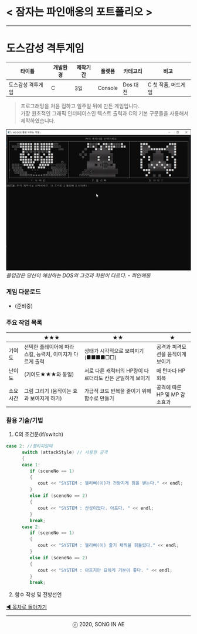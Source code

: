 ﻿# < 잠자는 파인애옹의 포트폴리오 >

----------

# 도스감성 격투게임

| 타이틀 | 개발환경 | 제작기간 | 플랫폼 |  카테고리 | 비고 
| ---- | ---- | --- | ---- | ---- | ---- 
| 도스감성 격투게임 | C | 3일 | Console | Dos 대전 | C 첫 작품, 머드게임 

>프로그래밍을 처음 접하고 일주일 뒤에 만든 게임입니다.  
>가장 원초적인 그래픽 인터페이스인 텍스트 출력과 C의 기본 구문들을 사용해서 제작하였습니다.  

![도스감성 격투게임 플레이 화면](imgForPortfolio/msdosfeel.gif)  
*몰입감은 당신이 예상하는 DOS의 그것과 차원이 다르다. - 파인애옹*

### 게임 다운로드 
* (준비중)


###  주요 작업 목록

|  | ★★★ | ★★ | ★ | 
|---- | ---- | ---- | ---- |
| 기여도| 선택한 플레이어에 따라 스킬, 능력치, 이미지가 다르게 출력  | 상태가 시각적으로 보여지기 (■■■■□□)  | 공격과 피격모션을 움직이게 보이기
| 난이도 | (기여도★★★와 동일)| 서로 다른 캐릭터의 HP량이 다르더라도 칸은 균일하게 보이기| 매 턴마다 HP회복
| 소요 시간| 그림 그리기 (움직이는 효과 보여지게 하기) | 가급적 코드 반복을 줄이기 위해 함수로 만들기 | 공격에 따른 HP 및 MP 감소효과


### 활용 기술/기법
1. C의 조건문(if/switch) 
```C++
case 2: //젤리피일때
      switch (attackStyle) // 사용한 공격
      {
      case 1:
         if (sceneNo == 1)
         {
            cout << "SYSTEM : 젤리삐(이)가 건방지게 침을 밷는다." << endl;
         }
         else if (sceneNo == 2)
         {
            cout << "SYSTEM : 산성이었다. 아프다. " << endl;
         }
         break;
      case 2:
         if (sceneNo == 1)
         {
            cout << "SYSTEM : 젤리삐(이) 줄기 채찍을 휘둘렀다." << endl;
         }
         else if (sceneNo == 2)
         {
            cout << "SYSTEM : 아프지만 묘하게 기분이 좋다. " << endl;
         }
         break;
```
2. 함수 작성 및 전방선언 



[◀ 목차로 돌아가기](/Song-In-Love/pinaeongs-portfolios/blob/master/README.md) 


----------
<center> ⓒ 2020, SONG IN AE </center>